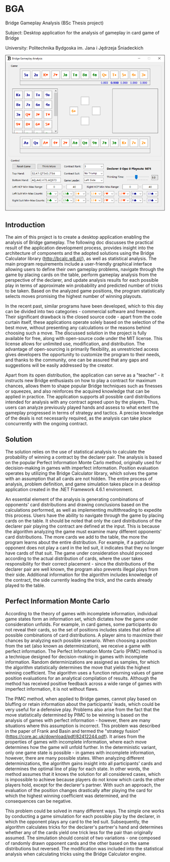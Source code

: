 # BGA

Bridge Gameplay Analysis (BSc Thesis project)

Subject: Desktop application for the analysis of gameplay in card game of Bridge

University: Politechnika Bydgoska im. Jana i Jędrzeja Śniadeckich

![alt text](https://raw.githubusercontent.com/Ark223/BGA/a85a5b55b5d19ed9d2e093355e0886428c739f07/App.png)

## Introduction

The aim of this project is to create a desktop application enabling the analysis of Bridge gameplay. The following doc discusses the practical result of the application development process, provides insight into the architecture of components and the adopted solutions using the Bridge Calculator library (http://bcalc.w8.pl/), as well as statistical analysis. The main program requirements include a user-friendly graphical interface allowing users to define their own gameplay problems, navigate through the game by placing cards on the table, perform gameplay analysis from the perspective of the declarer, and update analysis results for each possible play in terms of approximate win probability and predicted number of tricks to be taken. Based on the analyzed game positions, the program statistically selects moves promising the highest number of winning playouts.

In the recent past, similar programs have been developed, which to this day can be divided into two categories - commercial software and freeware. Their significant drawback is the closed source code - apart from the code curtain itself, these applications operate solely based on the selection of the best move, without presenting any calculations or the reasons behind choosing such a move. The discussed solution in the project is fully available for free, along with open-source code under the MIT license. This license allows for unlimited use, modification, and distribution. The advantage of open-sourcing is primarily flexibility, as unrestricted access gives developers the opportunity to customize the program to their needs, and thanks to the community, one can be assured that any gaps and suggestions will be easily addressed by the creator.

Apart from its open distribution, the application can serve as a "teacher" - it instructs new Bridge enthusiasts on how to play a contract for maximum chances, allows them to shape popular Bridge techniques such as finesses or squeezes, and also reinforces the acquired knowledge that can be applied in practice. The application supports all possible card distributions intended for analysis with any contract agreed upon by the players. Thus, users can analyze previously played hands and assess to what extent the gameplay progressed in terms of strategy and tactics. A precise knowledge of the deals is not necessarily required, as the analysis can take place concurrently with the ongoing contract.

## Solution

The solution relies on the use of statistical analysis to calculate the probability of winning a contract by the declarer pair. The analysis is based on the popular Perfect Information Monte Carlo method, originally used for decision-making in games with imperfect information. Position evaluation operates by utilizing the Bridge Calculator library, which solves the game with an assumption that all cards are not hidden. The entire process of analysis, problem definition, and game simulation takes place in a desktop application created in the .NET Framework 4.6.1 environment.

An essential element of the analysis is generating combinations of opponents' card distributions and drawing conclusions based on the calculations performed, as well as implementing multithreading to expedite this process. Users have the ability to navigate through the game by placing cards on the table. It should be noted that only the card distributions of the declarer pair playing the contract are defined at the input. This is because the algorithm analyzing the game must examine many different opponents' card distributions. The more cards we add to the table, the more the program learns about the entire distribution. For example, if a particular opponent does not play a card in the led suit, it indicates that they no longer have cards of that suit. The game under consideration should proceed according to the actual distribution of cards, where the user takes responsibility for their correct placement - since the distributions of the declarer pair are well known, the program also prevents illegal plays from their side. Additional information for the algorithm includes knowledge of the contract, the side currently leading the trick, and the cards already played to the table.

## Perfect Information Monte Carlo

According to the theory of games with incomplete information, individual game states form an information set, which dictates how the game under consideration unfolds. For example, in card games, some participants do not reveal their cards, so the set of positions includes states that define all possible combinations of card distributions. A player aims to maximize their chances by analyzing each possible scenario. When choosing a position from the set (also known as determinization), we receive a game with perfect information. The Perfect Information Monte Carlo (PIMC) method is a technique designed for decision-making in games with incomplete information. Random determinizations are assigned as samples, for which the algorithm statistically determines the move that yields the highest winning coefficient. The algorithm uses a function returning values of game position evaluations for an analytical compilation of results. Although the method has received positive feedback across a wide range of games with imperfect information, it is not without flaws.

The PIMC method, when applied to Bridge games, cannot play based on bluffing or retain information about the participants' leads, which could be very useful for a defensive play. Problems also arise from the fact that the move statistically determined by PIMC to be winning is based on the analysis of games with perfect information - however, there are many situations where this assumption is incorrect. This problem was described in the paper of Frank and Basin and termed the "strategy fusion" (https://core.ac.uk/download/pdf/82412244.pdf). It arises from the properties of games with incomplete information, where each move determines how the game will unfold further. In the deterministic variant, only one game state is possible - in games with incomplete information, however, there are many possible states. When analyzing different determinizations, the algorithm gains insight into all participants' cards and determines the optimal line of play for each state. In other words, the method assumes that it knows the solution for all considered cases, which is impossible to achieve because players do not know which cards the other players hold, except for the declarer's partner. With such an approach, the evaluation of the position changes drastically after playing the card for which the highest winning coefficient was determined, and the consequences can be negative.

This problem could be solved in many different ways. The simple one works by conducting a game simulation for each possible play by the declarer, in which the opponent plays any card to the led suit. Subsequently, the algorithm calculates tricks for the declarer's partner's hand and determines whether any of the cards yield one trick less for the pair than originally assumed. The simulation should consist of two variations - one composed of randomly drawn opponent cards and the other based on the same distributions but reversed. The modification was included into the statistical analysis when calculating tricks using the Bridge Calculator engine.
